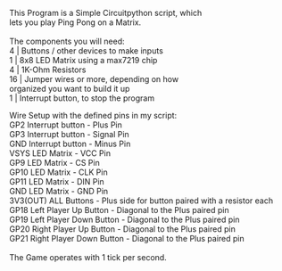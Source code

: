 This Program is a Simple Circuitpython script, which <br />
lets you play Ping Pong on a Matrix.<br />
<br />
The components you will need: <br />
        4 | Buttons / other devices to make inputs<br />
        1 | 8x8 LED Matrix using a max7219 chip<br />
        4 | 1K-Ohm Resistors<br />
      16 | Jumper wires or more, depending on how <br />organized you want to build it up<br />
        1 | Interrupt button, to stop the program<br />

Wire Setup with the defined pins in my script:<br />
      GP2   Interrupt button - Plus Pin<br />
      GP3   Interrupt button - Signal Pin<br />
      GND  Interrupt button - Minus Pin<br />
      VSYS LED Matrix - VCC Pin<br />
      GP9   LED Matrix - CS Pin<br />
      GP10 LED Matrix - CLK Pin<br />
      GP11 LED Matrix - DIN Pin<br />
      GND   LED Matrix - GND Pin<br />
      3V3(OUT) ALL Buttons - Plus side for button paired with a resistor each<br />
      GP18 Left Player Up Button - Diagonal to the Plus paired pin<br />
      GP19 Left Player Down Button - Diagonal to the Plus paired pin <br />
      GP20 Right Player Up Button - Diagonal to the Plus paired pin <br />
      GP21 Right Player Down Button - Diagonal to the Plus paired pin <br />
<br />
      The Game operates with 1 tick per second.
